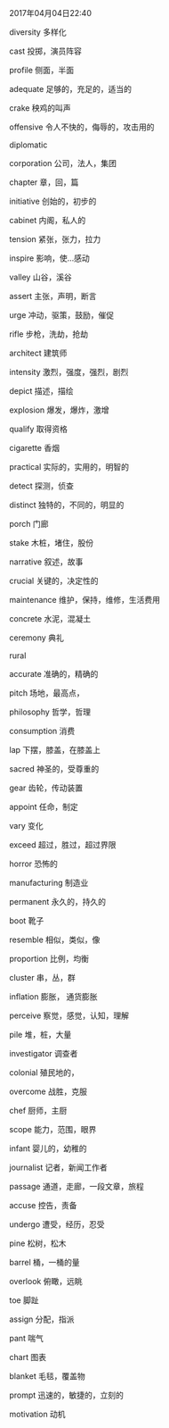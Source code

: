 2017年04月04日22:40

diversity       多样化

cast            投掷，演员阵容

profile         侧面，半面

adequate        足够的，充足的，适当的

crake           秧鸡的叫声

offensive       令人不快的，侮辱的，攻击用的

diplomatic      

corporation     公司，法人，集团

chapter         章，回，篇

initiative      创始的，初步的

cabinet         内阁，私人的

tension         紧张，张力，拉力

inspire         影响，使...感动

valley          山谷，溪谷

assert          主张，声明，断言

urge            冲动，驱策，鼓励，催促

rifle           步枪，洗劫，抢劫

architect       建筑师

intensity       激烈，强度，强烈，剧烈

depict          描述，描绘

explosion       爆发，爆炸，激增

qualify         取得资格

cigarette       香烟

practical       实际的，实用的，明智的

detect          探测，侦查

distinct        独特的，不同的，明显的

porch           门廊

stake           木桩，堵住，股份

narrative       叙述，故事

crucial         关键的，决定性的

maintenance     维护，保持，维修，生活费用

concrete        水泥，混凝土

ceremony        典礼

rural

accurate        准确的，精确的

pitch           场地，最高点，

philosophy      哲学，哲理

consumption     消费

lap             下摆，膝盖，在膝盖上

sacred          神圣的，受尊重的

gear            齿轮，传动装置

appoint         任命，制定

vary            变化

exceed          超过，胜过，超过界限

horror          恐怖的

manufacturing   制造业

permanent       永久的，持久的

boot            靴子

resemble        相似，类似，像

proportion      比例，均衡

cluster         串，丛，群

inflation       膨胀， 通货膨胀

perceive        察觉，感觉，认知，理解

pile            堆，桩，大量

investigator    调查者

colonial        殖民地的，

overcome        战胜，克服

chef            厨师，主厨

scope           能力，范围，眼界

infant          婴儿的，幼稚的

journalist      记者，新闻工作者

passage         通道，走廊，一段文章，旅程

accuse          控告，责备

undergo         遭受，经历，忍受

pine            松树，松木

barrel          桶，一桶的量

overlook        俯瞰，远眺

toe             脚趾

assign          分配，指派

pant            喘气

chart           图表

blanket         毛毯，覆盖物

prompt          迅速的，敏捷的，立刻的

motivation      动机
